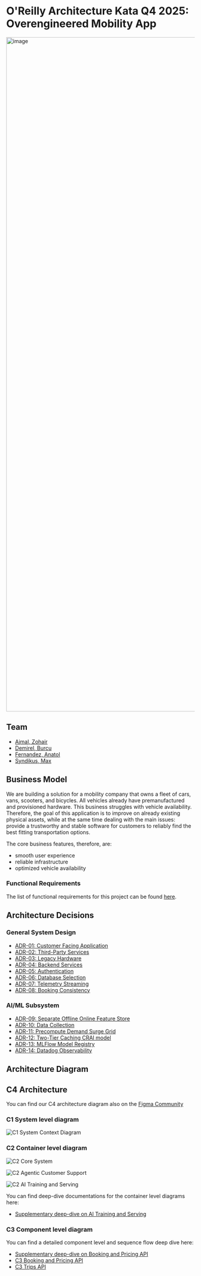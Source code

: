# O'Reilly Architecture Kata Q4 2025: Overengineered Mobility App
<img width="3696" height="1802" alt="image" src="architects.png" />


## Team
- [Ajmal, Zohair](https://www.linkedin.com/in/zohairajmal/)
- [Demirel, Burcu](https://www.linkedin.com/in/burcu-demirel/)
- [Fernandez, Anatol](https://www.linkedin.com/in/anatol-fernandez/)
- [Syndikus, Max](https://www.linkedin.com/in/max-syndikus-58913a114/)

## Business Model
We are building a solution for a mobility company that owns a fleet of cars, vans, scooters, and bicycles. All vehicles already have premanufactured and provisioned hardware. This business struggles with vehicle availability. Therefore, the goal of this application is to improve on already existing physical assets, while at the same time dealing with the main issues: provide a trustworthy and stable software for customers to reliably find the best fitting transportation options.

The core business features, therefore, are:
- smooth user experience
- reliable infrastructure
- optimized vehicle availability

### Functional Requirements

The list of functional requirements for this project can be found [here](01-functional-requirements/func-reqs.md).

## Architecture Decisions

### General System Design

- [ADR-01: Customer Facing Application](02-adrs/01_CustomerFacingApplication.md)
- [ADR-02: Third-Party Services](02-adrs/02_ThirdPartyServices.md)
- [ADR-03: Legacy Hardware](02-adrs/03_LegacyHardware.md)
- [ADR-04: Backend Services](02-adrs/04_BackendServices.md)
- [ADR-05: Authentication](02-adrs/05_Authentication.md)
- [ADR-06: Database Selection](02-adrs/06_Database.md)
- [ADR-07: Telemetry Streaming](02-adrs/07_TelemetryStreaming.md)
- [ADR-08: Booking Consistency](02-adrs/08_BookingConsistency.md)

### AI/ML Subsystem

- [ADR-09: Separate Offline Online Feature Store](02-adrs/09_SeparateOfflineOnlineFeatureStores.md)
- [ADR-10: Data Collection](02-adrs/10_DataCollection.md)
- [ADR-11: Precompute Demand Surge Grid](02-adrs/11_PrecomputeDemandSurgeGrid.md)
- [ADR-12: Two-Tier Caching CRAI model](02-adrs/12_TwoTierCachingCRAI.md)
- [ADR-13: MLFlow Model Registry](02-adrs/13_MlflowModelRegistry.md)
- [ADR-14: Datadog Observability](02-adrs/14_DatadogObservability.md)

## Architecture Diagram

## C4 Architecture

You can find our C4 architecture diagram also on the [Figma Community](https://www.figma.com/community/file/1563195907771247701)

### C1 System level diagram

![C1 System Context Diagram](00-c4-diagrams/SystemView.svg)

### C2 Container level diagram

![C2 Core System](00-c4-diagrams/ContainerViewCoreProductionSystem.svg)

![C2 Agentic Customer Support](00-c4-diagrams/ContainerViewAgenticCustomerSupport.svg)

![C2 AI Training and Serving](00-c4-diagrams/ContainerViewAITrainingAndServing.svg)

You can find deep-dive documentations for the container level diagrams here:
- [Supplementary deep-dive on AI Training and Serving](./04-supplementary/ai-training-and-inference.md)


### C3 Component level diagram

You can find a detailed component level and sequence flow deep dive here:

- [Supplementary deep-dive on Booking and Pricing API](./04-supplementary/user-flow-pricing-api.md)
- [C3 Booking and Pricing API](03-component-level-docu/booking-pricing-component-design/component-architecture.md)
- [C3 Trips API](./03-component-level-docu/trips-service-design/component-architecture.md)
